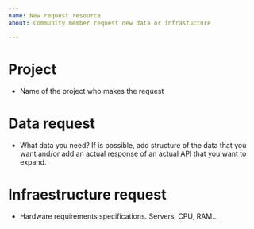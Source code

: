 ```yaml
---
name: New request resource
about: Community member request new data or infrastucture

---
```


# Project
*  Name of the project who makes the request

# Data request
*  What data you need? If is possible, add structure of the data that you want and/or add an actual response of an actual API that you want to expand.

# Infraestructure request
*  Hardware requirements specifications. Servers, CPU, RAM...
